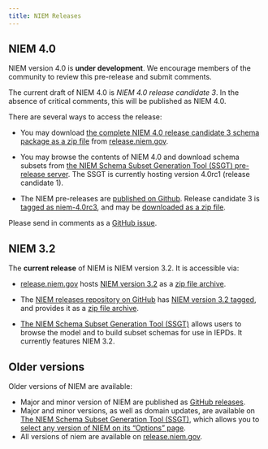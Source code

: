 ```yaml
---
title: NIEM Releases
---
```


## NIEM 4.0

NIEM version 4.0 is **under development**. We encourage members of the community to
review this pre-release and submit comments.

The current draft of NIEM 4.0 is *NIEM 4.0 release candidate 3*. In the absence
of critical comments, this will be published as NIEM 4.0.

There are several ways to access the release:

- You may download
  [the complete NIEM 4.0 release candidate 3 schema package as a zip file](https://release.niem.gov/niem/4.0/niem-4.0rc3.rel.zip)
  from [release.niem.gov](https://release.niem.gov/niem/4.0/).

- You may browse the contents of NIEM 4.0 and download schema subsets from
  [the NIEM Schema Subset Generation Tool (SSGT) pre-release server](http://niemstaging.ittl.gtri.org/niemtools-4.0rc1/ssgt/index.iepd).
  The SSGT is currently hosting version 4.0rc1 (release candidate 1).
  
- The NIEM pre-releases are 
  [published on Github](https://github.com/NIEM/NIEM-Releases/tree/dev-niem-4.0).
  Release candidate 3 is
  [tagged as niem-4.0rc3](https://github.com/NIEM/NIEM-Releases/releases/tag/niem-4.0rc3),
  and may be
  [downloaded as a zip file](https://github.com/NIEM/NIEM-Releases/archive/niem-4.0rc3.zip).
  
Please send in comments as a [GitHub issue](https://github.com/NIEM/NIEM-Releases/issues).

## NIEM 3.2

The **current release** of NIEM is NIEM version 3.2. It is accessible via:

- [release.niem.gov](https://release.niem.gov/niem) hosts [NIEM version 3.2](https://release.niem.gov/niem/3.2) as a [zip file archive](https://release.niem.gov/niem/3.2/niem-3.2.rel.zip).

- The [NIEM releases repository on GitHub](https://github.com/NIEM/NIEM-Releases/) 
    has [NIEM version 3.2 tagged](https://github.com/NIEM/NIEM-Releases/releases/tag/niem-3.2),
    and provides it as a [zip file archive](https://github.com/NIEM/NIEM-Releases/archive/niem-3.2.zip).

- [The NIEM Schema Subset Generation Tool (SSGT)](https://tools.niem.gov/niemtools/ssgt/index.iepd)
    allows users to browse the model and to build subset schemas for use in IEPDs. It currently features NIEM 3.2.

## Older versions

Older versions of NIEM are available:

- Major and minor version of NIEM are published as
  [GitHub releases](https://github.com/NIEM/NIEM-Releases/releases).
- Major and minor versions, as well as domain updates, are available on 
    [The NIEM Schema Subset Generation Tool (SSGT)](https://tools.niem.gov/niemtools/ssgt/index.iepd),
    which allows you to 
    [select any version of NIEM on its <q>Options</q> page](https://tools.niem.gov/niemtools/ssgt/SSGT-Options.iepd).
- All versions of niem are available on
  [release.niem.gov](https://release.niem.gov/niem/).

